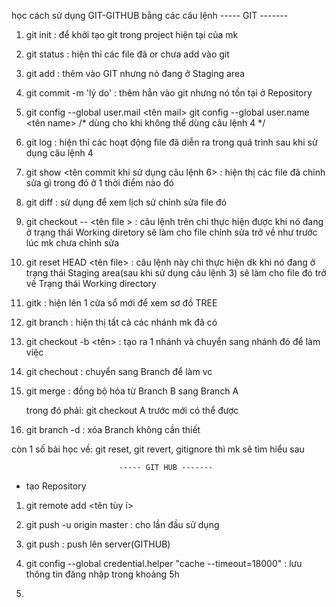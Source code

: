 học cách sử dụng GIT-GITHUB bằng các câu lệnh
                              ----- GIT  -------
   1. git init : để khởi tạo git trong project hiện tại của mk
   
   2. git status : hiện thỉ các file đã or chưa add vào git
    
   3. git add <file> : thêm vào GIT nhưng nó đang ở Staging area
    
   4. git commit -m 'lý do' : thêm hẳn vào git nhưng nó tồn tại ở Repository
    
   5. git config --global user.mail <tên mail> 
          git config --global user.name <tên name> 
          /*  dùng cho khi không thể dùng câu lệnh 4 */
          
   6. git log : hiện thỉ các hoạt động file đã diễn ra trong quá trình sau khi sử dụng câu lệnh 4
      
   7. git show <tên commit khi sử dụng câu lệnh 6> : hiện thị các file đã chỉnh sửa gì trong đó ở 1 thời điểm nào đó
   
   8. git diff : sử dụng để xem lịch sử chỉnh sửa file đó
   
   9. git checkout -- <tên file > : câu lệnh trên chỉ thực hiện được khi nó đang ở trạng thái Working diretory sẽ làm cho file chỉnh sửa trở về như trước lúc mk chưa chỉnh sửa
   
   10. git reset HEAD <tên file> : câu lệnh này chỉ thực hiện dk khi nó đang ở trạng thái Staging area(sau khi sử dụng  câu lệnh 3) sẽ làm cho file đó trở về Trạng thái Working directory
   
   11. gitk : hiện lên 1 cửa sổ mới để xem sơ đồ TREE
   
   12. git branch : hiện thị tất cả các nhánh mk đã có
   
   13. git checkout -b <tên> : tạo ra 1 nhánh và chuyển sang nhánh đó để làm việc
   
   14. git chechout <branch> : chuyển sang Branch  để làm vc
   
   15. git merge <branch B> : đồng bộ hóa từ Branch B sang Branch A
         
         trong đó phải: git checkout A  trước mới có thể được
    
   16. git branch -d <name Branch> : xóa Branch không cần thiết
   
   còn 1 số bài học về: git reset, git revert, gitignore thì mk sẽ tìm hiểu sau
   
                            ----- GIT HUB -------
   -  tạo Repository
   1. git remote add <tên tùy í> <link Repository>
   
   2. git push -u origin master : cho lần đầu sử dụng
   
   3. git push : push lên server(GITHUB)
   
   4. git config --global credential.helper "cache --timeout=18000" : lưu thông tin đăng nhập trong khoảng 5h
   
   5. 
   
   
   
   
   

